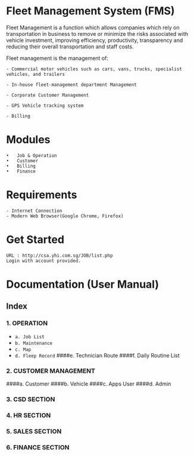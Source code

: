 # Fleet Management System (FMS)

  Fleet Management is a function which allows companies which rely on transportation in business to remove or minimize the risks associated with vehicle investment, improving efficiency, productivity, transparency and reducing their overall transportation and staff costs.

  Fleet management is the management of:
  
    - Commercial motor vehicles such as cars, vans, trucks, specialist vehicles, and trailers
    
    - In-house fleet-management department Management
    
    - Corporate Customer Management
    
    - GPS Vehicle tracking system
    
    - Billing 

# Modules
    •	Job & Operation
    •	Customer
    •	Billing
    •	Finance
    
    

# Requirements
    - Internet Connection
    - Modern Web Browser(Google Chrome, Firefox)

# Get Started
    URL : http://csa.yhi.com.sg/JOB/list.php
    Login with account provided.

# Documentation (User Manual)
## Index
### 1. OPERATION
  - `a. Job List`
  - `b. Maintenance`
  - `c. Map`
  - `d. Fleep Record`
  ####e. Technician Route
  ####f. Daily Routine List
  
  
### 2. CUSTOMER MANAGEMENT
  ####a. Customer
  ####b. Vehicle
  ####c. Apps User
  ####d. Admin
### 3. CSD SECTION
### 4. HR SECTION
### 5. SALES SECTION
### 6. FINANCE SECTION


